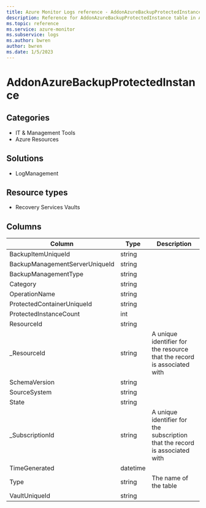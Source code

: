 ```yaml
---
title: Azure Monitor Logs reference - AddonAzureBackupProtectedInstance
description: Reference for AddonAzureBackupProtectedInstance table in Azure Monitor Logs.
ms.topic: reference
ms.service: azure-monitor
ms.subservice: logs
ms.author: bwren
author: bwren
ms.date: 1/5/2023
---
```


# AddonAzureBackupProtectedInstance

 

## Categories

- IT & Management Tools
- Azure Resources
## Solutions

- LogManagement
## Resource types

- Recovery Services Vaults




## Columns

| Column | Type | Description |
| --- | --- | --- |
| BackupItemUniqueId | string |  |
| BackupManagementServerUniqueId | string |  |
| BackupManagementType | string |  |
| Category | string |  |
| OperationName | string |  |
| ProtectedContainerUniqueId | string |  |
| ProtectedInstanceCount | int |  |
| ResourceId | string |  |
| _ResourceId | string | A unique identifier for the resource that the record is associated with |
| SchemaVersion | string |  |
| SourceSystem | string |  |
| State | string |  |
| _SubscriptionId | string | A unique identifier for the subscription that the record is associated with |
| TimeGenerated | datetime |  |
| Type | string | The name of the table |
| VaultUniqueId | string |  |
